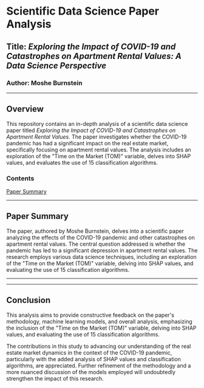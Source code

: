 
# Scientific Data Science Paper Analysis

## Title: *Exploring the Impact of COVID-19 and Catastrophes on Apartment Rental Values: A Data Science Perspective*

### Author: Moshe Burnstein

---

## Overview

This repository contains an in-depth analysis of a scientific data science paper titled *Exploring the Impact of COVID-19 and Catastrophes on Apartment Rental Values*. The paper investigates whether the COVID-19 pandemic has had a significant impact on the real estate market, specifically focusing on apartment rental values. The analysis includes an exploration of the "Time on the Market (TOM)" variable, delves into SHAP values, and evaluates the use of 15 classification algorithms.

### Contents

[Paper Summary](#Predictive%20Modeling%20Case%20Study.pdf)


---

## Paper Summary

The paper, authored by Moshe Burnstein, delves into a scientific paper analyzing the effects of the COVID-19 pandemic and other catastrophes on apartment rental values. The central question addressed is whether the pandemic has led to a significant depression in apartment rental values. The research employs various data science techniques, including an exploration of the "Time on the Market (TOM)" variable, delving into SHAP values, and evaluating the use of 15 classification algorithms.

---



---

## Conclusion

This analysis aims to provide constructive feedback on the paper's methodology, machine learning models, and overall analysis, emphasizing the inclusion of the "Time on the Market (TOM)" variable, delving into SHAP values, and evaluating the use of 15 classification algorithms.

The contributions in this study to advancing our understanding of the real estate market dynamics in the context of the COVID-19 pandemic, particularly with the added analysis of SHAP values and classification algorithms, are appreciated. Further refinement of the methodology and a more nuanced discussion of the models employed will undoubtedly strengthen the impact of this research.

